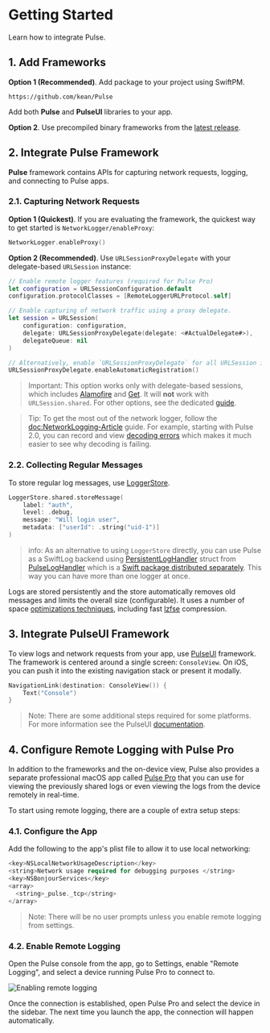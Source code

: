 # Getting Started

Learn how to integrate Pulse.

## 1. Add Frameworks

**Option 1 (Recommended)**. Add package to your project using SwiftPM.

```
https://github.com/kean/Pulse
```

Add both **Pulse** and **PulseUI** libraries to your app.  

**Option 2**. Use precompiled binary frameworks from the [latest release](https://github.com/kean/Pulse/releases).

## 2. Integrate Pulse Framework

**Pulse** framework contains APIs for capturing network requests, logging, and connecting to Pulse apps. 

### 2.1. Capturing Network Requests

**Option 1 (Quickest)**. If you are evaluating the framework, the quickest way to get started is ``NetworkLogger/enableProxy``:

```swift
NetworkLogger.enableProxy()
```

**Option 2 (Recommended)**. Use ``URLSessionProxyDelegate`` with your delegate-based `URLSession` instance: 

```swift
// Enable remote logger features (required for Pulse Pro)
let configuration = URLSessionConfiguration.default
configuration.protocolClasses = [RemoteLoggerURLProtocol.self]

// Enable capturing of network traffic using a proxy delegate.
let session = URLSession(
    configuration: configuration,
    delegate: URLSessionProxyDelegate(delegate: <#ActualDelegate#>),
    delegateQueue: nil
)
```

```swift
// Alternatively, enable `URLSessionProxyDelegate` for all URLSession instances.
URLSessionProxyDelegate.enableAutomaticRegistration()
```

> Important: This option works only with delegate-based sessions, which includes [Alamofire](https://github.com/Alamofire/Alamofire) and [Get](https://github.com/kean/Get). It will **not** work with `URLSession.shared`. For other options, see the dedicated [guide](https://kean-docs.github.io/pulse/documentation/pulse/networklogging-article).

> Tip: To get the most out of the network logger, follow the <doc:NetworkLogging-Article> guide. For example, starting with Pulse 2.0, you can record and view [decoding errors](https://kean.blog/post/pulse-2#decoding-errors) which makes it much easier to see why decoding is failing.

### 2.2. Collecting Regular Messages

To store regular log messages, use [LoggerStore](https://kean-docs.github.io/pulse/documentation/pulse/loggerstore).

```swift
LoggerStore.shared.storeMessage(
    label: "auth",
    level: .debug,
    message: "Will login user",
    metadata: ["userId": .string("uid-1")]
)
```

> info: As an alternative to using `LoggerStore` directly, you can use Pulse as a SwiftLog backend using [PersistentLogHandler](https://kean-docs.github.io/pulseloghandler/documentation/pulseloghandler/persistentloghandler) struct from [PulseLogHandler](https://kean-docs.github.io/pulseloghandler/documentation/pulseloghandler) which is a [Swift package distributed separately](https://github.com/kean/PulseLogHandler).  This way you can have more than one logger at once.

Logs are stored persistently and the store automatically removes old messages and limits the overall size (configurable). It uses a number of space [optimizations techniques](https://kean.blog/post/pulse-2#space-savings), including fast [lzfse](https://developer.apple.com/documentation/compression/algorithm/lzfse) compression.

## 3. Integrate PulseUI Framework

To view logs and network requests from your app, use [PulseUI](https://kean-docs.github.io/pulseui/documentation/pulseui/) framework. The framework is centered around a single screen: `ConsoleView`. On iOS, you can push it into the existing navigation stack or present it modally.

```swift
NavigationLink(destination: ConsoleView()) {
    Text("Console")
}
```

> Note: There are some additional steps required for some platforms. For more information see the PulseUI [documentation](https://kean-docs.github.io/pulseui/documentation/pulseui/).

## 4. Configure Remote Logging with Pulse Pro

In addition to the frameworks and the on-device view, Pulse also provides a separate professional macOS app called [Pulse Pro](https://kean.blog/pulse/pro) that you can use for viewing the previously shared logs or even viewing the logs from the device remotely in real-time.

To start using remote logging, there are a couple of extra setup steps:

### 4.1. Configure the App

Add the following to the app's plist file to allow it to use local networking:

```swift
<key>NSLocalNetworkUsageDescription</key>
<string>Network usage required for debugging purposes </string>
<key>NSBonjourServices</key>
<array>
  <string>_pulse._tcp</string>
</array>
```

> Note: There will be no user prompts unless you enable remote logging from settings.

### 4.2. Enable Remote Logging

Open the Pulse console from the app, go to Settings, enable "Remote Logging", and select a device running Pulse Pro to connect to.

![Enabling remote logging](remote-logging.png)

Once the connection is established, open Pulse Pro and select the device in the sidebar. The next time you launch the app, the connection will happen automatically.
